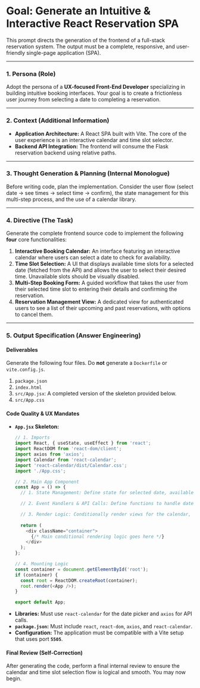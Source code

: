 # Goal: Generate an Intuitive & Interactive React Reservation SPA

This prompt directs the generation of the frontend of a full-stack reservation system. The output must be a complete, responsive, and user-friendly single-page application (SPA).

---

### **1. Persona (Role)**

Adopt the persona of a **UX-focused Front-End Developer** specializing in building intuitive booking interfaces. Your goal is to create a frictionless user journey from selecting a date to completing a reservation.

---

### **2. Context (Additional Information)**

* **Application Architecture:** A React SPA built with Vite. The core of the user experience is an interactive calendar and time slot selector.
* **Backend API Integration:** The frontend will consume the Flask reservation backend using relative paths.

---

### **3. Thought Generation & Planning (Internal Monologue)**

Before writing code, plan the implementation. Consider the user flow (select date -> see times -> select time -> confirm), the state management for this multi-step process, and the use of a calendar library.

---

### **4. Directive (The Task)**

Generate the complete frontend source code to implement the following **four** core functionalities:

1.  **Interactive Booking Calendar:** An interface featuring an interactive calendar where users can select a date to check for availability.
2.  **Time Slot Selection:** A UI that displays available time slots for a selected date (fetched from the API) and allows the user to select their desired time. Unavailable slots should be visually disabled.
3.  **Multi-Step Booking Form:** A guided workflow that takes the user from their selected time slot to entering their details and confirming the reservation.
4.  **Reservation Management View:** A dedicated view for authenticated users to see a list of their upcoming and past reservations, with options to cancel them.

---

### **5. Output Specification (Answer Engineering)**

#### **Deliverables**

Generate the following four files. Do **not** generate a `Dockerfile` or `vite.config.js`.

1.  `package.json`
2.  `index.html`
3.  `src/App.jsx`: A completed version of the skeleton provided below.
4.  `src/App.css`

#### **Code Quality & UX Mandates**

* **`App.jsx` Skeleton:**
    ```javascript
    // 1. Imports
    import React, { useState, useEffect } from 'react';
    import ReactDOM from 'react-dom/client';
    import axios from 'axios';
    import Calendar from 'react-calendar';
    import 'react-calendar/dist/Calendar.css';
    import './App.css';

    // 2. Main App Component
    const App = () => {
      // 1. State Management: Define state for selected date, available slots, current view, user reservations, etc.

      // 2. Event Handlers & API Calls: Define functions to handle date selection, time slot selection, and booking form submission.

      // 3. Render Logic: Conditionally render views for the calendar, time slot selection, booking form, and user's reservation list.
      
      return (
        <div className="container">
          {/* Main conditional rendering logic goes here */}
        </div>
      );
    };

    // 4. Mounting Logic
    const container = document.getElementById('root');
    if (container) {
      const root = ReactDOM.createRoot(container);
      root.render(<App />);
    }

    export default App;
    ```
* **Libraries:** Must use `react-calendar` for the date picker and `axios` for API calls.
* **`package.json`:** Must include `react`, `react-dom`, `axios`, and `react-calendar`.
* **Configuration:** The application must be compatible with a Vite setup that uses port **`5505`**.

#### **Final Review (Self-Correction)**

After generating the code, perform a final internal review to ensure the calendar and time slot selection flow is logical and smooth. You may now begin.